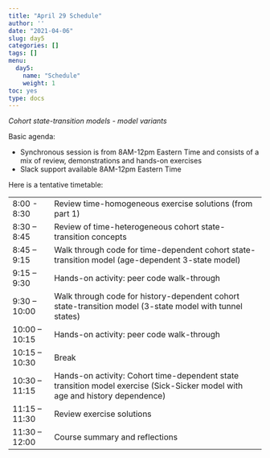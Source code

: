 ```yaml
---
title: "April 29 Schedule"
author: ''
date: "2021-04-06"
slug: day5
categories: []
tags: []
menu:
  day5:
    name: "Schedule"
    weight: 1
toc: yes
type: docs
---
```


*Cohort state-transition models - model variants*

Basic agenda:

- Synchronous session is from 8AM-12pm Eastern Time and consists of a mix of review, demonstrations and hands-on exercises
- Slack support available 8AM-12pm Eastern Time

Here is a tentative timetable:

|                            |            |
|--------------------------------------------|:------------------|
| 8:00 - 8:30  | Review time-homogeneous exercise solutions (from part 1)	 |
| 8:30 – 8:45	| Review of time-heterogeneous cohort state-transition concepts | 
|  8:45 – 9:15 | Walk through code for time-dependent cohort state-transition model (age-dependent 3-state model) |
|  9:15 – 9:30	| Hands-on activity: peer code walk-through |
| 9:30 – 10:00 | Walk through code for history-dependent cohort state-transition model (3-state model with tunnel states) |
| 10:00 – 10:15| Hands-on activity: peer code walk-through  | 
| 10:15 – 10:30 | Break |
| 10:30 – 11:15 | Hands-on activity: Cohort time-dependent state transition model exercise (Sick-Sicker model with age and history dependence)|
| 11:15 – 11:30| Review exercise solutions | 
| 11:30 – 12:00 | Course summary and reflections|


